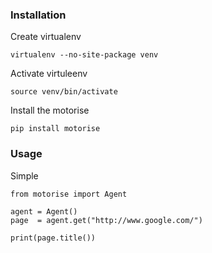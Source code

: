 ### Installation

Create virtualenv

	virtualenv --no-site-package venv
	
Activate virtuleenv
	
	source venv/bin/activate
	
Install the motorise
	
	pip install motorise
	
### Usage

Simple

	from motorise import Agent
	
	agent = Agent()
	page  = agent.get("http://www.google.com/")
	
	print(page.title())